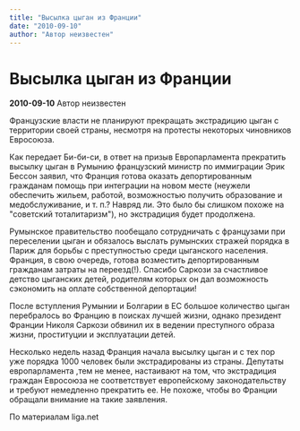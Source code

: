 ```yaml
---
title: "Высылка цыган из Франции"
date: "2010-09-10"
author: "Автор неизвестен"
---
```


# Высылка цыган из Франции

**2010-09-10** Автор неизвестен

Французские власти не планируют прекращать экстрадицию цыган с территории своей страны, несмотря на протесты некоторых чиновников Евросоюза.

Как передает Би-би-си, в ответ на призыв Европарламента прекратить высылку цыган в Румынию французский министр по иммиграции Эрик Бессон заявил, что Франция готова оказать депортированным гражданам помощь при интеграции на новом месте (неужели обеспечить жильем, работой, возможностью получить образование и медобслуживание, и т. п.? Навряд ли. Это было бы слишком похоже на "советский тоталитаризм"), но экстрадиция будет продолжена.

Румынское правительство пообещало сотрудничать с французами при переселении цыган и обязалось выслать румынских стражей порядка в Париж для борьбы с преступностью среди цыганского населения. Франция, в свою очередь, готова возместить депортированным гражданам затраты на переезд(!). Спасибо Саркози за счастливое детство цыганских детей, родителям которых он дал возможность сэкономить на оплате собственной депортации!

После вступления Румынии и Болгарии в ЕС большое количество цыган перебралось во Францию в поисках лучшей жизни, однако президент Франции Николя Саркози обвинил их в ведении преступного образа жизни, проституции и эксплуатации детей.

Несколько недель назад Франция начала высылку цыган и с тех пор уже порядка 1000 человек были экстрадированы из страны. Депутаты европарламента ,тем не менее, настаивают на том, что экстрадиция граждан Евросоюза не соответствует европейскому законодательству и требуют немедленно прекратить ее. Не похоже, чтобы во Франции обращали внимание на такие заявления.

По материалам liga.net